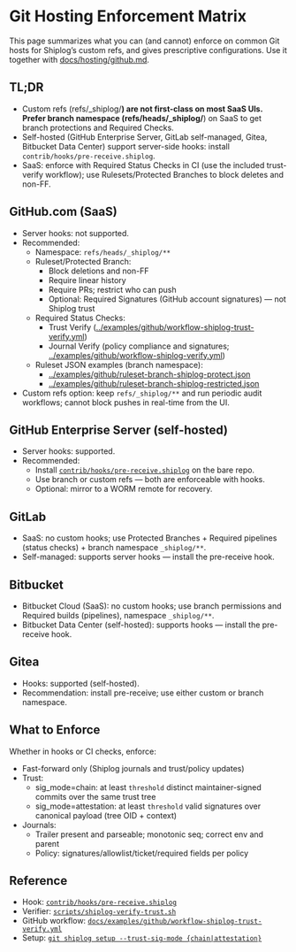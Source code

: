 # Git Hosting Enforcement Matrix

This page summarizes what you can (and cannot) enforce on common Git hosts for Shiplog’s custom refs, and gives prescriptive configurations. Use it together with [docs/hosting/github.md](./github.md).

## TL;DR

- Custom refs (refs/_shiplog/**) are not first-class on most SaaS UIs. Prefer branch namespace (refs/heads/_shiplog/**) on SaaS to get branch protections and Required Checks.
- Self-hosted (GitHub Enterprise Server, GitLab self-managed, Gitea, Bitbucket Data Center) support server-side hooks: install `contrib/hooks/pre-receive.shiplog`.
- SaaS: enforce with Required Status Checks in CI (use the included trust-verify workflow); use Rulesets/Protected Branches to block deletes and non-FF.

## GitHub.com (SaaS)

- Server hooks: not supported.
- Recommended:
  - Namespace: `refs/heads/_shiplog/**`
  - Ruleset/Protected Branch:
    - Block deletions and non-FF
    - Require linear history
    - Require PRs; restrict who can push
    - Optional: Required Signatures (GitHub account signatures) — not Shiplog trust
  - Required Status Checks:
    - Trust Verify ([../examples/github/workflow-shiplog-trust-verify.yml](../examples/github/workflow-shiplog-trust-verify.yml))
    - Journal Verify (policy compliance and signatures; [../examples/github/workflow-shiplog-verify.yml](../examples/github/workflow-shiplog-verify.yml))
  - Ruleset JSON examples (branch namespace):
    - [../examples/github/ruleset-branch-shiplog-protect.json](../examples/github/ruleset-branch-shiplog-protect.json)
    - [../examples/github/ruleset-branch-shiplog-restricted.json](../examples/github/ruleset-branch-shiplog-restricted.json)
- Custom refs option: keep `refs/_shiplog/**` and run periodic audit workflows; cannot block pushes in real-time from the UI.

## GitHub Enterprise Server (self-hosted)

- Server hooks: supported.
- Recommended:
  - Install [`contrib/hooks/pre-receive.shiplog`](../../contrib/hooks/pre-receive.shiplog) on the bare repo.
  - Use branch or custom refs — both are enforceable with hooks.
  - Optional: mirror to a WORM remote for recovery.

## GitLab

- SaaS: no custom hooks; use Protected Branches + Required pipelines (status checks) + branch namespace `_shiplog/**`.
- Self-managed: supports server hooks — install the pre-receive hook.

## Bitbucket

- Bitbucket Cloud (SaaS): no custom hooks; use branch permissions and Required builds (pipelines), namespace `_shiplog/**`.
- Bitbucket Data Center (self-hosted): supports hooks — install the pre-receive hook.

## Gitea

- Hooks: supported (self-hosted).
- Recommendation: install pre-receive; use either custom or branch namespace.

## What to Enforce

Whether in hooks or CI checks, enforce:
- Fast-forward only (Shiplog journals and trust/policy updates)
- Trust:
  - sig_mode=chain: at least `threshold` distinct maintainer-signed commits over the same trust tree
  - sig_mode=attestation: at least `threshold` valid signatures over canonical payload (tree OID + context)
- Journals:
  - Trailer present and parseable; monotonic seq; correct env and parent
  - Policy: signatures/allowlist/ticket/required fields per policy

## Reference

- Hook: [`contrib/hooks/pre-receive.shiplog`](../../contrib/hooks/pre-receive.shiplog)
- Verifier: [`scripts/shiplog-verify-trust.sh`](../../scripts/shiplog-verify-trust.sh)
- GitHub workflow: [`docs/examples/github/workflow-shiplog-trust-verify.yml`](../examples/github/workflow-shiplog-trust-verify.yml)
- Setup: [`git shiplog setup --trust-sig-mode {chain|attestation}`](../cli/setup.md)
